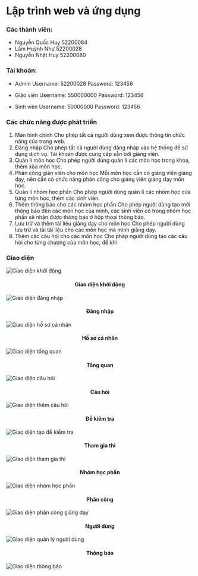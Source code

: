 # Lập trình web và ứng dụng
### Các thành viên:
- Nguyễn Quốc Huy 52200084
- Lâm Huỳnh Như 52200028
- Nguyễn Nhật Huy 52200080

### Tài khoản:
- Admin
Username: 52200028
Password: 123456

- Giáo viên
Username: 550000000
Password: 123456

- Sinh viên
Username: 50000000
Password: 123456

### Các chức năng được phát triển
1.	Màn hình chính
Cho phép tất cả người dùng xem được thông tin chức năng của trang web.
2.	Đăng nhập
Cho phép tất cả người dùng đăng nhập vào hệ thống để sử dụng dịch vụ. Tài khoản được cung cấp sẳn bởi giảng viên.
3.	Quản lí môn học
Cho phép người dùng quản lí các môn học trong khoa, thêm xóa môn học.
4.	Phân công giản viên cho môn học
Mỗi môn học cần có giảng viên giảng dạy, nên cần có chức năng phân công cho giảng viên giảng dạy môn học.
5.	Quản lí nhóm học phần
Cho phép người dùng quản lí các nhóm học của từng môn học, thêm các sinh viên.
6.	Thêm thông báo cho các nhóm học phần
Cho phép người dùng tạo mới thông báo đến các môn học của mình, các sinh viên có trong nhóm học phần sẽ nhận được thông báo ở hộp thoại thông báo.
7.	Lưu trữ và thêm tài liệu giảng dạy cho môn học
Cho phép người dùng lưu trữ và tải tài liệu cho các môn học mà mình giảng dạy.
8.	Thêm các câu hỏi cho các môn học
Cho phép người dùng tạo các câu hỏi cho từng chương của môn học, để khi

### Giao diện

![Giao diện khởi động](./img/KhoiDong.png)

<h4 align="center">Giao diện khởi động</h4>

![Giao diện đăng nhập](./img/DangNhap.png)

<h4 align="center">Đăng nhập</h4>

![Giao diện hồ sơ cá nhân](./img/HoSoCaNhan.png)

<h4 align="center">Hồ sơ cá nhân</h4>

![Giao diện tổng quan](./img/TongQuan.png)

<h4 align="center">Tổng quan</h4>

![Giao diện câu hỏi](./img/QuanLyCauHoi.png)

<h4 align="center">Câu hỏi</h4>

![Giao diện thêm câu hỏi](./img/themcauhoi.png)

<h4 align="center">Đề kiểm tra</h4>

![Giao diện tạo đề kiểm tra](./img/TaoDeThi.png)

<h4 align="center">Tham gia thi</h4>

![Giao diện tham gia thi](./img/ThamGiaThi.png)

<h4 align="center">Nhóm học phần</h4>

![Giao diện nhóm học phần](./img/QuanLyNhomHP.png)

<h4 align="center">Phân công</h4>

![Giao diện phân công giảng dạy](./img/PhanCong.png)

<h4 align="center">Người dùng</h4>

![Giao diện quản lý người dùng](./img/NguoiDung.png)

<h4 align="center">Thông báo</h4>

![Giao diện thông báo](./img/ThongBao.png)
